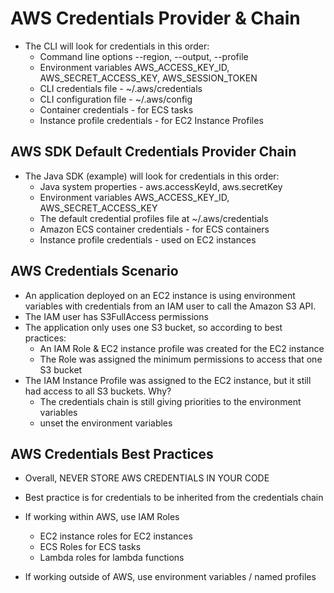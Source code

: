 # AWS Credentials Provider & Chain

- The CLI will look for credentials in this order:
    - Command line options --region, --output, --profile
    - Environment variables AWS_ACCESS_KEY_ID, AWS_SECRET_ACCESS_KEY, AWS_SESSION_TOKEN
    - CLI credentials file - ~/.aws/credentials 
    - CLI configuration file - ~/.aws/config
    - Container credentials - for ECS tasks
    - Instance profile credentials - for EC2 Instance Profiles

## AWS SDK Default Credentials Provider Chain

- The Java SDK (example) will look for credentials in this order:
    - Java system properties - aws.accessKeyId, aws.secretKey
    - Environment variables AWS_ACCESS_KEY_ID, AWS_SECRET_ACCESS_KEY
    - The default credential profiles file at ~/.aws/credentials
    - Amazon ECS container credentials - for ECS containers
    - Instance profile credentials - used on EC2 instances

## AWS Credentials Scenario

- An application deployed on an EC2 instance is using environment variables with credentials from an IAM user to call the Amazon S3 API.
- The IAM user has S3FullAccess permissions
- The application only uses one S3 bucket, so according to best practices:
    - An IAM Role & EC2 instance profile was created for the EC2 instance
    - The Role was assigned the minimum permissions to access that one S3 bucket
- The IAM Instance Profile was assigned to the EC2 instance, but it still had access to all S3 buckets. Why?
    - The credentials chain is still giving priorities to the environment variables
    - unset the environment variables

## AWS Credentials Best Practices

- Overall, NEVER STORE AWS CREDENTIALS IN YOUR CODE
- Best practice is for credentials to be inherited from the credentials chain
- If working within AWS, use IAM Roles
    - EC2 instance roles for EC2 instances
    - ECS Roles for ECS tasks
    - Lambda roles for lambda functions

- If working outside of AWS, use environment variables / named profiles